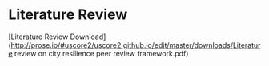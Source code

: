 # Literature Review

[Literature Review Download](http://prose.io/#uscore2/uscore2.github.io/edit/master/downloads/Literature review on city resilience peer review framework.pdf)
